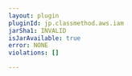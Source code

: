 ```yaml
---
layout: plugin
pluginId: jp.classmethod.aws.iam
jarSha1: INVALID
isJarAvailable: true
error: NONE
violations: []

---
```

